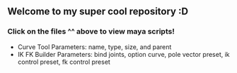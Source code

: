 ## Welcome to my super cool repository :D

### Click on the files ^^ above to view maya scripts! 
- Curve Tool
  Parameters: name, type, size, and parent
- IK FK Builder
  Parameters: bind joints, option curve, pole vector preset, ik control preset, fk control preset
    

